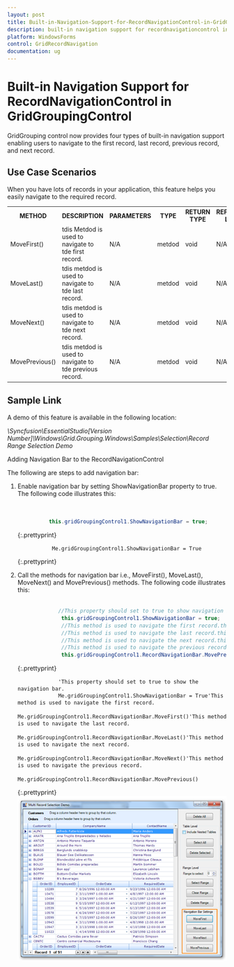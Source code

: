 ```yaml
---
layout: post
title: Built-in-Navigation-Support-for-RecordNavigationControl-in-GridGroupingControl
description: built-in navigation support for recordnavigationcontrol in gridgroupingcontrol
platform: WindowsForms
control: GridRecordNavigation
documentation: ug
---
```


# Built-in Navigation Support for RecordNavigationControl in GridGroupingControl

GridGrouping control now provides four types of built-in navigation support enabling users to navigate to the first record, last record, previous record, and next record. 

## Use Case Scenarios

When you have lots of records in your application, this feature helps you easily navigate to the required record.



<table>
<tr>
<th>
METHOD</th><th>
DESCRIPTION</th><th>
PARAMETERS</th><th>
TYPE</th><th>
RETURN TYPE</th><th>
REFERENCE LINKS</th></tr>
<tr>
<td>
MoveFirst()</td><td>
tdis Metdod is used to navigate to tde first record.</td><td>
N/A </td><td>
metdod</td><td>
void </td><td>
N/A. </td></tr>
<tr>
<td>
MoveLast()</td><td>
tdis metdod is used to navigate to tde last record.</td><td>
N/A</td><td>
metdod</td><td>
void</td><td>
N/A</td></tr>
<tr>
<td>
MoveNext()</td><td>
tdis metdod is used to navigate to tde next record.</td><td>
N/A</td><td>
metdod</td><td>
void</td><td>
N/A</td></tr>
<tr>
<td>
MovePrevious()</td><td>
tdis metdod is used to navigate to tde previous record.</td><td>
N/A </td><td>
metdod</td><td>
void</td><td>
N/A</td></tr>
</table>

## Sample Link

A demo of this feature is available in the following location:

_<Install Location>\Syncfusion\EssentialStudio\[Version Number]\Windows\Grid.Grouping.Windows\Samples\Selection\Record Range Selection Demo_

Adding Navigation Bar to the RecordNavigationControl

The following are steps to add navigation bar:

1. Enable navigation bar by setting ShowNavigationBar property to true. The following code illustrates this:


   ~~~ cs


             this.gridGroupingControl1.ShowNavigationBar = true;
   ~~~
   {:.prettyprint}
   
   ~~~ vbnet
              Me.gridGroupingControl1.ShowNavigationBar = True
   ~~~
   {:.prettyprint}


2. Call the methods for navigation bar i.e., MoveFirst(), MoveLast(), MoveNext() and MovePrevious() methods. The following code illustrates this: 


   ~~~ cs

				//This property should set to true to show navigation bar.      
				 this.gridGroupingControl1.ShowNavigationBar = true;
				 //This method is used to navigate the first record.this.gridGroupingControl1.RecordNavigationBar.MoveFirst();
				 //This method is used to navigate the last record.this.gridGroupingControl1.RecordNavigationBar.MoveLast();
				 //This method is used to navigate the next record.this.gridGroupingControl1.RecordNavigationBar.MoveNext();
				 //This method is used to navigate the previous record.    
				 this.gridGroupingControl1.RecordNavigationBar.MovePrevious();
   ~~~
   {:.prettyprint}
   
   ~~~ vbnet
				'This property should set to true to show the navigation bar.      
				Me.gridGroupingControl1.ShowNavigationBar = True'This method is used to navigate the first record.   
				Me.gridGroupingControl1.RecordNavigationBar.MoveFirst()'This method is used to navigate the last record.   
				Me.gridGroupingControl1.RecordNavigationBar.MoveLast()'This method is used to navigate the next record. 
				Me.gridGroupingControl1.RecordNavigationBar.MoveNext()'This method is used to navigate the previous record.
				Me.gridGroupingControl1.RecordNavigationBar.MovePrevious()
   ~~~
   {:.prettyprint}
   ![](Builtin_images/Builtin_img1.png)



